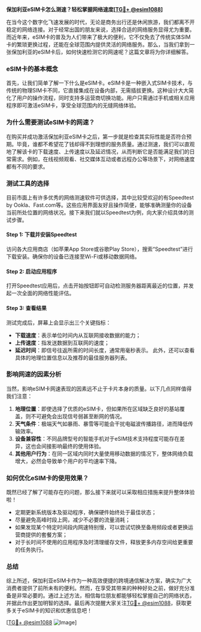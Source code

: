 **保加利亚eSIM卡怎么测速？轻松掌握网络速度[[TG💪+ @esim1088](https://t.me/s/esim1088)]**

在当今这个数字化飞速发展的时代，无论是商务出行还是休闲旅游，我们都离不开稳定的网络连接。对于经常出国的朋友来说，选择合适的网络服务显得尤为重要。而近年来，eSIM卡的普及为人们带来了极大的便利，它不仅免去了传统实体SIM卡的繁琐更换过程，还能在全球范围内提供灵活的网络服务。那么，当我们拿到一张保加利亚的eSIM卡后，如何快速检测它的网速呢？这篇文章将为你详细解答。

### eSIM卡的基本概念

首先，让我们简单了解一下什么是eSIM卡。eSIM卡是一种嵌入式SIM卡技术，与传统的物理SIM卡不同，它直接集成在设备内部，无需插拔更换。这种设计大大简化了用户的操作流程，同时支持多运营商切换功能。用户只需通过手机或相关应用程序即可激活eSIM卡，享受全球范围内的无缝网络体验。

### 为什么需要测试eSIM卡的网速？

在购买并成功激活保加利亚eSIM卡之后，第一步就是检查其实际性能是否符合预期。毕竟，谁都不希望花了钱却得不到理想的服务质量。通过测速，我们可以直观地了解该卡的下载速度、上传速度以及延迟情况，从而判断它是否能满足我们的日常需求。例如，在线视频观看、社交媒体互动或者远程办公等场景下，对网络速度都有不同的要求。

### 测试工具的选择

目前市面上有许多优秀的网络测速软件可供选择，其中比较受欢迎的有Speedtest by Ookla、Fast.com等。这些应用界面友好且操作简便，能够准确测量你的设备当前所处位置的网络状况。接下来我们就以Speedtest为例，向大家介绍具体的测试步骤。

#### Step 1: 下载并安装Speedtest
访问各大应用商店（如苹果App Store或谷歌Play Store），搜索“Speedtest”进行下载安装。确保你的设备已连接至Wi-Fi或移动数据网络。

#### Step 2: 启动应用程序
打开Speedtest应用后，点击开始按钮即可自动检测服务器距离最近的位置，并发起一次全面的网络性能评估。

#### Step 3: 查看结果
测试完成后，屏幕上会显示出三个关键指标：
- **下载速度**：表示单位时间内从互联网接收数据的能力；
- **上传速度**：指发送数据到互联网的速度；
- **延迟时间**：即信号往返所需的时间长度，通常用毫秒表示。
此外，还可以查看具体的地理位置信息以及推荐的最佳服务器列表。

### 影响网速的因素分析

当然，影响eSIM卡网速表现的因素远不止于卡片本身的质量。以下几点同样值得我们注意：

1. **地理位置**：即使选择了优质的eSIM卡，但如果所在区域缺乏良好的基站覆盖，则不可避免会出现信号弱甚至断网的情况。
2. **天气条件**：极端天气如暴雨、暴雪等可能会干扰电磁波传播路径，进而降低传输效率。
3. **设备兼容性**：不同品牌型号的智能手机对于eSIM技术支持程度可能存在差异，这也会间接影响最终的使用体验。
4. **其他用户行为**：在同一区域内同时大量使用移动数据的情况下，整体网络负载增大，必然会导致单个用户的平均速率下降。

### 如何优化eSIM卡的使用效果？

既然已经了解了可能存在的问题，那么接下来就可以采取相应措施来提升整体体验啦！

- 定期更新系统版本及驱动程序，确保硬件始终处于最佳状态；
- 尽量避免高峰时段上网，减少不必要的流量消耗；
- 如果发现某个特定时间段内网速特别慢，可以尝试切换至备用频段或者更换运营商提供的套餐方案；
- 对于长时间不使用的应用程序及时清理缓存文件，释放更多内存空间给更重要的任务执行。

### 总结

综上所述，保加利亚eSIM卡作为一种高效便捷的跨境通信解决方案，确实为广大消费者提供了前所未有的便利。然而，在享受其带来的种种好处之前，做好充分准备是非常必要的。通过上述方法，相信每位朋友都能够轻松掌握自己的网络状态，并据此作出更加明智的选择。最后再次提醒大家关注[TG💪+ @esim1088](https://t.me/s/esim1088)，获取更多关于eSIM卡的知识和优惠信息吧！

[[TG💪+ @esim1088](https://t.me/s/esim1088) ![Image](https://i.postimg.cc/4NQfJmqS/Snipaste-2025-05-13-00-14-12.png)]